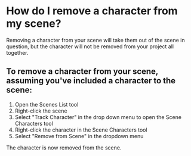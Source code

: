 # How do I remove a character from my scene?
Removing a character from your scene will take them out of the scene in question, but the character will not be removed from your project all together.

## To remove a character from your scene, assuming you've included a character to the scene:

1. Open the Scenes List tool
2. Right-click the scene
3. Select "Track Character" in the drop down menu to open the Scene Characters tool
4. Right-click the character in the Scene Characters tool
5. Select "Remove from Scene" in the dropdown menu

The character is now removed from the scene. 